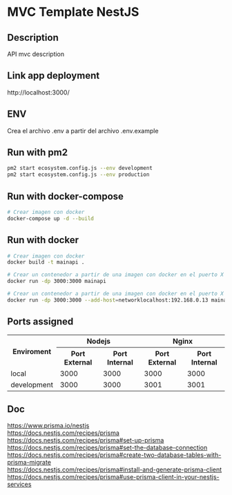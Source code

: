 # MVC Template NestJS

## Description

API mvc description

## Link app deployment

http://localhost:3000/

## ENV

Crea el archivo .env a partir del archivo .env.example

## Run with pm2

```bash
pm2 start ecosystem.config.js --env development
pm2 start ecosystem.config.js --env production
```

## Run with docker-compose

```bash
# Crear imagen con docker
docker-compose up -d --build
```

## Run with docker

```bash
# Crear imagen con docker
docker build -t mainapi .

# Crear un contenedor a partir de una imagen con docker en el puerto X
docker run -dp 3000:3000 mainapi

# Crear un contenedor a partir de una imagen con docker en el puerto X incluye un argumento extra
docker run -dp 3000:3000 --add-host=networklocalhost:192.168.0.13 mainapi
```

## Ports assigned

<table>
<tr>
<th colspan="1" rowspan="2">Enviroment</th>
<th colspan="2">Nodejs</th>
<th colspan="2">Nginx</th>
</tr>
<tr>
<th>Port External</th>
<th>Port Internal</th>
<th>Port External</th>
<th>Port Internal</th>
</tr>
<tr>
<td>local</td>
<td>3000</td>
<td>3000</td>
<td>3000</td>
<td>3000</td>
</tr>
<tr>
<td>development</td>
<td>3000</td>
<td>3000</td>
<td>3001</td>
<td>3001</td>
</tr>
</table>

## Doc

https://www.prisma.io/nestjs
</br>
https://docs.nestjs.com/recipes/prisma
</br>
https://docs.nestjs.com/recipes/prisma#set-up-prisma
</br>
https://docs.nestjs.com/recipes/prisma#set-the-database-connection
</br>
https://docs.nestjs.com/recipes/prisma#create-two-database-tables-with-prisma-migrate
</br>
https://docs.nestjs.com/recipes/prisma#install-and-generate-prisma-client
</br>
https://docs.nestjs.com/recipes/prisma#use-prisma-client-in-your-nestjs-services
</br>
